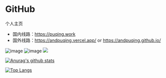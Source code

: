 # GitHub

个人主页
- 国内线路：https://puqing.work
- 国外线路：https://andpuqing.vercel.app/ or https://andpuqing.github.io/

![image](https://img.shields.io/badge/Bug-100%25-green)
![image](https://img.shields.io/badge/quality-Z-green)
<img src="https://visitor-badge.laobi.icu/badge?page_id=AndPuqing" id="counter">

[![Anurag's github stats](https://github-readme-stats.vercel.app/api?username=AndPuqing)](https://github.com/anuraghazra/github-readme-stats)

[![Top Langs](https://github-readme-stats.vercel.app/api/top-langs/?username=AndPuqing&layout=compact)](https://github.com/devSouvik/github-readme-stats)


